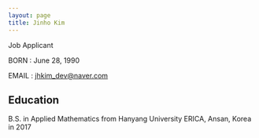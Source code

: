 ```yaml
---
layout: page
title: Jinho Kim
---
```


Job Applicant

BORN : June 28, 1990

EMAIL : jhkim_dev@naver.com

## Education

B.S. in Applied Mathematics from Hanyang University ERICA, Ansan, Korea in 2017

